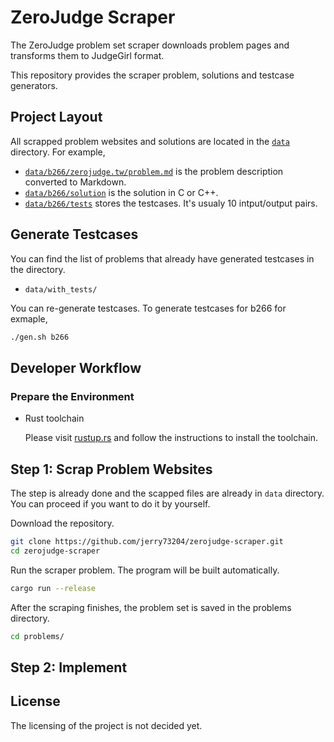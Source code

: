 # ZeroJudge Scraper

The ZeroJudge problem set scraper downloads problem pages and
transforms them to JudgeGirl format.

This repository provides the scraper problem, solutions and testcase
generators.

## Project Layout

All scrapped problem websites and solutions are located in the
[`data`](data) directory. For example,

- [`data/b266/zerojudge.tw/problem.md`](data/b266/zerojudge.tw/problem.md)
  is the problem description converted to Markdown.
- [`data/b266/solution`](data/b266/solution) is the solution in C or
  C++.
- [`data/b266/tests`](data/b266/tests) stores the testcases. It's
  usualy 10 intput/output pairs.

## Generate Testcases

You can find the list of problems that already have generated
testcases in the directory.

- `data/with_tests/`

You can re-generate testcases. To generate testcases for b266 for
exmaple,

```sh
./gen.sh b266
```

## Developer Workflow

### Prepare the Environment

- Rust toolchain

    Please visit [rustup.rs](https://rustup.rs/) and follow the
    instructions to install the toolchain.

## Step 1: Scrap Problem Websites

The step is already done and the scapped files are already in `data`
directory. You can proceed if you want to do it by yourself.

Download the repository.

```sh
git clone https://github.com/jerry73204/zerojudge-scraper.git
cd zerojudge-scraper
```

Run the scraper problem. The program will be built automatically.

```sh
cargo run --release
```

After the scraping finishes, the problem set is saved in the problems
directory.

```sh
cd problems/
```

## Step 2: Implement


## License

The licensing of the project is not decided yet.
